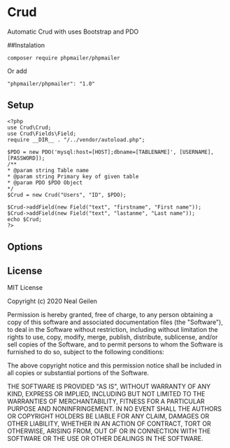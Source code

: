 # Crud

Automatic Crud with uses Bootstrap and PDO


##Instalation

```
composer require phpmailer/phpmailer
```
Or add
```
"phpmailer/phpmailer": "1.0"
```

## Setup

```
<?php
use Crud\Crud;
use Crud\Fields\Field;
require __DIR__ . "/../vendor/autoload.php";
        
$PDO = new PDO('mysql:host=[HOST];dbname=[TABLENAME]', [USERNAME], [PASSWORD]);
/**
* @param string Table name
* @param string Primary key of given table
* @param PDO $PDO Object
*/
$Crud = new Crud("Users", "ID", $PDO);

$Crud->addField(new Field("text", "firstname", "First name"));
$Crud->addField(new Field("text", "lastanme", "Last name"));
echo $Crud;
?>
```

## Options
## License

MIT License

Copyright (c) 2020 Neal Geilen

Permission is hereby granted, free of charge, to any person obtaining a copy
of this software and associated documentation files (the "Software"), to deal
in the Software without restriction, including without limitation the rights
to use, copy, modify, merge, publish, distribute, sublicense, and/or sell
copies of the Software, and to permit persons to whom the Software is
furnished to do so, subject to the following conditions:

The above copyright notice and this permission notice shall be included in all
copies or substantial portions of the Software.

THE SOFTWARE IS PROVIDED "AS IS", WITHOUT WARRANTY OF ANY KIND, EXPRESS OR
IMPLIED, INCLUDING BUT NOT LIMITED TO THE WARRANTIES OF MERCHANTABILITY,
FITNESS FOR A PARTICULAR PURPOSE AND NONINFRINGEMENT. IN NO EVENT SHALL THE
AUTHORS OR COPYRIGHT HOLDERS BE LIABLE FOR ANY CLAIM, DAMAGES OR OTHER
LIABILITY, WHETHER IN AN ACTION OF CONTRACT, TORT OR OTHERWISE, ARISING FROM,
OUT OF OR IN CONNECTION WITH THE SOFTWARE OR THE USE OR OTHER DEALINGS IN THE
SOFTWARE.